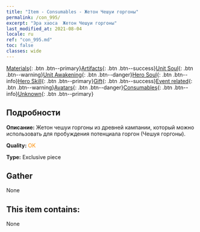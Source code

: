 ```yaml
---
title: "Item - Consumables - Жетон Чешуи горгоны"
permalink: /con_995/
excerpt: "Эра хаоса  Жетон Чешуи горгоны"
last_modified_at: 2021-08-04
locale: ru
ref: "con_995.md"
toc: false
classes: wide
---
```

 [Materials](/ItemsRU/){: .btn .btn--primary}[Artifacts](/ItemsRU/Artifacts/){: .btn .btn--success}[Unit Soul](/ItemsRU/UnitSoul/){: .btn .btn--warning}[Unit Awakening](/ItemsRU/UnitAwakening/){: .btn .btn--danger}[Hero Soul](/ItemsRU/HeroSoul/){: .btn .btn--info}[Hero Skill](/ItemsRU/HeroSkill/){: .btn .btn--primary}[Gift](/ItemsRU/Gift/){: .btn .btn--success}[Event related](/ItemsRU/Events/){: .btn .btn--warning}[Avatars](/ItemsRU/Avatars/){: .btn .btn--danger}[Consumables](/ItemsRU/Consumables/){: .btn .btn--info}[Unknown](/ItemsRU/Unknown/){: .btn .btn--primary}

## Подробности
 **Описание:** Жетон чешуи горгоны из древней кампании, который можно использовать для пробуждения потенциала горгон (Чешуя горгоны).

 **Quality:** <span style="color: #FF8C00">OK</span>

 **Type:** Exclusive piece

## Gather

  None

## This item contains:

  None

